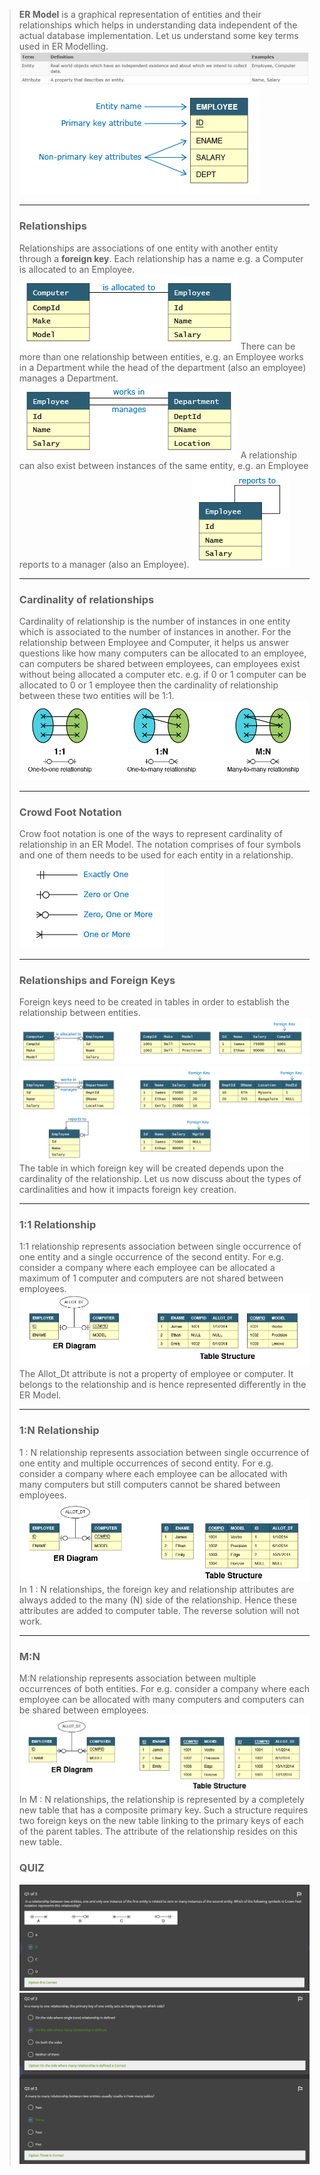 > __ER Model__  is a graphical representation of entities and their relationships which helps in understanding data independent of the actual database implementation. Let us understand some key terms used in ER Modelling.
>![!](/assets/img/Page32.png)
>![!](/assets/img/er-model-01.png)
>___
>### __Relationships__
>Relationships are associations of one entity with another entity through a __foreign key__. Each relationship has a name e.g. a Computer is allocated to an Employee.
>![!](/assets/img/relationship-01.png)
>There can be more than one relationship between entities, e.g. an Employee works in a Department while the head of the department (also an employee) manages a Department.
>![!](/assets/img/relationship-02.png)
>A relationship can also exist between instances of the same entity, e.g. an Employee reports to a manager (also an Employee).
>![!](/assets/img/relationship-03.png)
>____
> ### Cardinality of relationships
> Cardinality of relationship is the number of instances in one entity which is associated to the number of instances in another. For the relationship between Employee and Computer, it helps us answer questions like how many computers can be allocated to an employee, can computers be shared between employees, can employees exist without being allocated a computer etc. e.g. if 0 or 1 computer can be allocated to 0 or 1 employee then the cardinality of relationship between these two entities will be 1:1.
>![!](/assets/img/cardinality.png)
> ___
> ### __Crowd Foot Notation__
>Crow foot notation is one of the ways to represent cardinality of relationship in an ER Model. The notation comprises of four symbols and one of them needs to be used for each entity in a relationship.
>![!](/assets/img/crow-feet-notation.png)
>___
> ### __Relationships and Foreign Keys__
>Foreign keys need to be created in tables in order to establish the relationship between entities.
>![!](/assets/img/relationship-04.png)
>![!](/assets/img/relationship-05.png)
>![!](/assets/img/relationship-06.png)
>The table in which foreign key will be created depends upon the cardinality of the relationship. Let us now discuss about the types of cardinalities and how it impacts foreign key creation.
> ___
>### __1:1 Relationship__
>1:1 relationship represents association between single occurrence of one entity and a single occurrence of the second entity. For e.g. consider a company where each employee can be allocated a maximum of 1 computer and computers are not shared between employees.
>![!](/assets/img/cardinality-1-to-1.png)
>The Allot_Dt attribute is not a property of employee or computer. It belongs to the relationship and is hence represented differently in the ER Model.
>___
> ### __1:N Relationship__
>1 : N relationship represents association between single occurrence of one entity and multiple occurrences of second entity. For e.g. consider a company where each employee can be allocated with many computers but still computers cannot be shared between employees.
>![!](/assets/img/cardinality-1-to-n.png)
>In 1 : N relationships, the foreign key and relationship attributes are always added to the many (N) side of the relationship. Hence these attributes are added to computer table. The reverse solution will not work.
>___
> ### __M:N__
>M:N relationship represents association between multiple occurrences of both entities. For e.g. consider a company where each employee can be allocated with many computers and computers can be shared between employees.
>![!](/assets/img/cardinality-m-to-n.png)
>In M : N relationships, the relationship is represented by a completely new table that has a composite primary key. Such a structure requires two foreign keys on the new table linking to the primary keys of each of the parent tables. The attribute of the relationship resides on this new table.
> ### __QUIZ__
>![!](/assets/img/qr1.png)
>![!](/assets/img/qr23.png)




